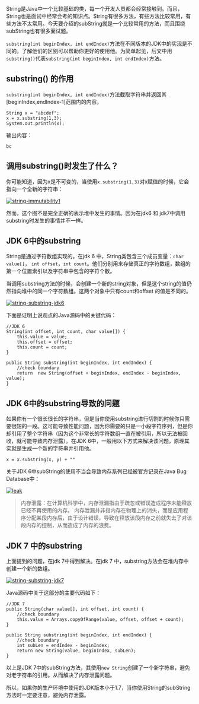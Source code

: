 String是Java中一个比较基础的类，每一个开发人员都会经常接触到。而且，String也是面试中经常会考的知识点。String有很多方法，有些方法比较常用，有些方法不太常用。今天要介绍的subString就是一个比较常用的方法，而且围绕subString也有很多面试题。

`substring(int beginIndex, int endIndex)`方法在不同版本的JDK中的实现是不同的。了解他们的区别可以帮助你更好的使用他。为简单起见，后文中用`substring()`代表`substring(int beginIndex, int endIndex)`方法。

## substring() 的作用

`substring(int beginIndex, int endIndex)`方法截取字符串并返回其[beginIndex,endIndex-1]范围内的内容。

```
String x = "abcdef";
x = x.substring(1,3);
System.out.println(x);

```

输出内容：

```
bc

```

## 调用substring()时发生了什么？

你可能知道，因为x是不可变的，当使用`x.substring(1,3)`对x赋值的时候，它会指向一个全新的字符串：

[![string-immutability1](https://camo.githubusercontent.com/1147adecbaf28174f0fba78bd1a8e14a8ea8ab56/687474703a2f2f7777772e70726f6772616d637265656b2e636f6d2f77702d636f6e74656e742f75706c6f6164732f323031332f30392f737472696e672d696d6d75746162696c697479312d363530783330332e6a706567)](https://camo.githubusercontent.com/1147adecbaf28174f0fba78bd1a8e14a8ea8ab56/687474703a2f2f7777772e70726f6772616d637265656b2e636f6d2f77702d636f6e74656e742f75706c6f6164732f323031332f30392f737472696e672d696d6d75746162696c697479312d363530783330332e6a706567)

然而，这个图不是完全正确的表示堆中发生的事情。因为在jdk6 和 jdk7中调用substring时发生的事情并不一样。

## JDK 6中的substring

String是通过字符数组实现的。在jdk 6 中，String类包含三个成员变量：`char value[]`， `int offset`，`int count`。他们分别用来存储真正的字符数组，数组的第一个位置索引以及字符串中包含的字符个数。

当调用substring方法的时候，会创建一个新的string对象，但是这个string的值仍然指向堆中的同一个字符数组。这两个对象中只有count和offset 的值是不同的。

[![string-substring-jdk6](https://camo.githubusercontent.com/23eaeaa9e84d9fe6170350bf935dc5cf27f74e18/687474703a2f2f7777772e70726f6772616d637265656b2e636f6d2f77702d636f6e74656e742f75706c6f6164732f323031332f30392f737472696e672d737562737472696e672d6a646b362d363530783338392e6a706567)](https://camo.githubusercontent.com/23eaeaa9e84d9fe6170350bf935dc5cf27f74e18/687474703a2f2f7777772e70726f6772616d637265656b2e636f6d2f77702d636f6e74656e742f75706c6f6164732f323031332f30392f737472696e672d737562737472696e672d6a646b362d363530783338392e6a706567)

下面是证明上说观点的Java源码中的关键代码：

```
//JDK 6
String(int offset, int count, char value[]) {
    this.value = value;
    this.offset = offset;
    this.count = count;
}

public String substring(int beginIndex, int endIndex) {
    //check boundary
    return  new String(offset + beginIndex, endIndex - beginIndex, value);
}

```

## JDK 6中的substring导致的问题

如果你有一个很长很长的字符串，但是当你使用substring进行切割的时候你只需要很短的一段。这可能导致性能问题，因为你需要的只是一小段字符序列，但是你却引用了整个字符串（因为这个非常长的字符数组一直在被引用，所以无法被回收，就可能导致内存泄露）。在JDK 6中，一般用以下方式来解决该问题，原理其实就是生成一个新的字符串并引用他。

```
x = x.substring(x, y) + ""

```

关于JDK 6中subString的使用不当会导致内存系列已经被官方记录在Java Bug Database中：

[![leak](https://camo.githubusercontent.com/3e917e690c48247e94bbe8af029df1b2a7ade4b8/687474703a2f2f7777772e686f6c6c6973636875616e672e636f6d2f77702d636f6e74656e742f75706c6f6164732f323031362f30332f6c65616b2e706e67)](https://camo.githubusercontent.com/3e917e690c48247e94bbe8af029df1b2a7ade4b8/687474703a2f2f7777772e686f6c6c6973636875616e672e636f6d2f77702d636f6e74656e742f75706c6f6164732f323031362f30332f6c65616b2e706e67)

> 内存泄露：在计算机科学中，内存泄漏指由于疏忽或错误造成程序未能释放已经不再使用的内存。 内存泄漏并非指内存在物理上的消失，而是应用程序分配某段内存后，由于设计错误，导致在释放该段内存之前就失去了对该段内存的控制，从而造成了内存的浪费。

## JDK 7 中的substring

上面提到的问题，在jdk 7中得到解决。在jdk 7 中，substring方法会在堆内存中创建一个新的数组。

[![string-substring-jdk7](https://camo.githubusercontent.com/2c632253df0b4d5f7034898c618d47d1605f3722/687474703a2f2f7777772e70726f6772616d637265656b2e636f6d2f77702d636f6e74656e742f75706c6f6164732f323031332f30392f737472696e672d737562737472696e672d6a646b37312d363530783338392e6a706567)](https://camo.githubusercontent.com/2c632253df0b4d5f7034898c618d47d1605f3722/687474703a2f2f7777772e70726f6772616d637265656b2e636f6d2f77702d636f6e74656e742f75706c6f6164732f323031332f30392f737472696e672d737562737472696e672d6a646b37312d363530783338392e6a706567)

Java源码中关于这部分的主要代码如下：

```
//JDK 7
public String(char value[], int offset, int count) {
    //check boundary
    this.value = Arrays.copyOfRange(value, offset, offset + count);
}

public String substring(int beginIndex, int endIndex) {
    //check boundary
    int subLen = endIndex - beginIndex;
    return new String(value, beginIndex, subLen);
}

```

以上是JDK 7中的subString方法，其使用`new String`创建了一个新字符串，避免对老字符串的引用。从而解决了内存泄露问题。

所以，如果你的生产环境中使用的JDK版本小于1.7，当你使用String的subString方法时一定要注意，避免内存泄露。
